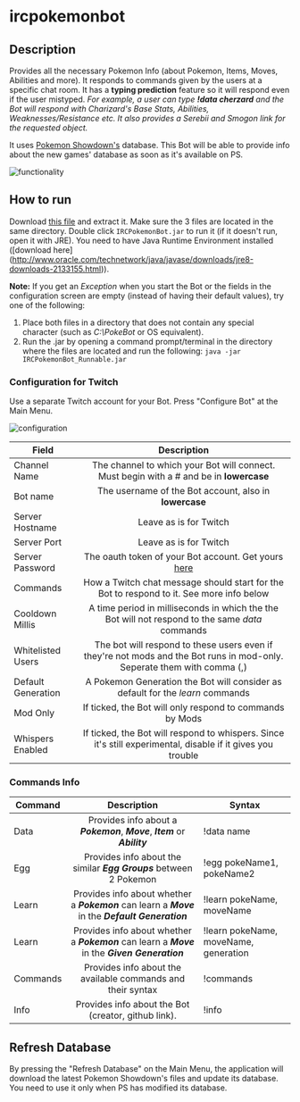 # ircpokemonbot

## Description

Provides all the necessary Pokemon Info (about Pokemon, Items, Moves, Abilities and more).
It responds to commands given by the users at a specific chat room. It has a **typing prediction** feature so it will respond even if the user mistyped.
_For example, a user can type **!data cherzard** and the Bot will respond with Charizard's Base Stats, Abilities, Weaknesses/Resistance etc. It also provides a Serebii and Smogon link for the requested object._

It uses [Pokemon Showdown's](https://github.com/Zarel/Pokemon-Showdown) database. This Bot will be able to provide info about the new games' database as soon as it's available on PS.

![functionality](http://i.imgur.com/BtGHZiF.png "Functionality")

## How to run

Download [this file](https://github.com/themetalfleece/ircpokemonbot/raw/master/IRCPokemonBot.zip) and extract it. Make sure the 3 files are located in the same directory. Double click `IRCPokemonBot.jar` to run it (if it doesn't run, open it with JRE). You need to have Java Runtime Environment installed ([download here] (http://www.oracle.com/technetwork/java/javase/downloads/jre8-downloads-2133155.html)).

**Note:** If you get an _Exception_ when you start the Bot or the fields in the configuration screen are empty (instead of having their default values), try one of the following:
1. Place both files in a directory that does not contain any special character (such as _C:\PokeBot_ or OS equivalent).
2. Run the .jar by opening a command prompt/terminal in the directory where the files are located and run the following: `java -jar IRCPokemonBot_Runnable.jar`

### Configuration for Twitch

Use a separate Twitch account for your Bot.
Press "Configure Bot" at the Main Menu.

![configuration](http://i.imgur.com/2vOX4tv.png "Configucation")

| Field         | Description                                                                                                      |
| ------------- |:----------------------------------------------------------------------------------------------------------------:|
| Channel Name       | The channel to which your Bot will connect. Must begin with a # and be in **lowercase**                     |
| Bot name           | The username of the Bot account, also in **lowercase**                                                      |
| Server Hostname    | Leave as is for Twitch                                                                                      |
| Server Port        | Leave as is for Twitch                                                                                      |
| Server Password    | The oauth token of your Bot account. Get yours [here](http://www.twitchapps.com/tmi/)                       |
| Commands           | How a Twitch chat message should start for the Bot to respond to it. See more info below                    |
| Cooldown Millis    | A time period in milliseconds in which the the Bot will not respond to the same *data* commands             |
| Whitelisted Users  | The bot will respond to these users even if they're not mods and the Bot runs in mod-only. Seperate them with comma (,) |
| Default Generation |  A Pokemon Generation the Bot will consider as default for the *learn* commands                             |
| Mod Only           | If ticked, the Bot will only respond to commands by Mods                                                    |
| Whispers Enabled   | If ticked, the Bot will respond to whispers. Since it's still experimental, disable if it gives you trouble |

### Commands Info

| Command  | Description                                                         | Syntax                          |
| ------------- |:-----------------------------------------------------:| ------ |
| Data     | Provides info about a **_Pokemon_**, **_Move_**, **_Item_** or **_Ability_** | !data name |
| Egg      | Provides info about the similar **_Egg Groups_** between 2 Pokemon | !egg pokeName1, pokeName2|
| Learn    | Provides info about whether a **_Pokemon_** can learn a **_Move_** in the **_Default Generation_**| !learn pokeName, moveName|
| Learn    | Provides info about whether a **_Pokemon_** can learn a **_Move_** in the **_Given Generation_**| !learn pokeName, moveName, generation|
| Commands | Provides info about the available commands and their syntax | !commands |
| Info     | Provides info about the Bot (creator, github link). | !info |

## Refresh Database

By pressing the "Refresh Database" on the Main Menu, the application will download the latest Pokemon Showdown's files and update its database. You need to use it only when PS has modified its database.
